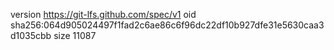 version https://git-lfs.github.com/spec/v1
oid sha256:064d905024497f1fad2c6ae86c6f96dc22df10b927dfe31e5630caa3d1035cbb
size 11087
